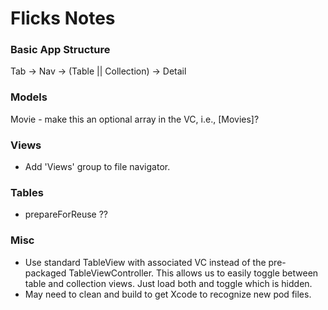 # Flicks Notes

### Basic App Structure

Tab -> Nav -> (Table || Collection) -> Detail


### Models
Movie - make this an optional array in the VC, i.e., [Movies]?

### Views
- Add 'Views' group to file navigator.

### Tables
- prepareForReuse ??

### Misc
- Use standard TableView with associated VC instead of the pre-packaged TableViewController. This allows us to easily toggle between table and collection views. Just load both and toggle which is hidden.
- May need to clean and build to get Xcode to recognize new pod files.

